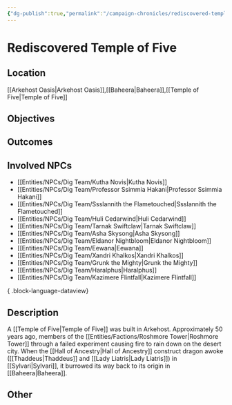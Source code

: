 ```yaml
---
{"dg-publish":true,"permalink":"/campaign-chronicles/rediscovered-temple-of-five/","tags":["Plot","Campaign","Event","Timeline","DigTeam"]}
---
```



# Rediscovered Temple of Five

## Location
[[Arkehost Oasis\|Arkehost Oasis]],[[Baheera\|Baheera]],[[Temple of Five\|Temple of Five]]

## Objectives

## Outcomes

## Involved NPCs
- [[Entities/NPCs/Dig Team/Kutha Novis\|Kutha Novis]]
- [[Entities/NPCs/Dig Team/Professor Ssimmia Hakani\|Professor Ssimmia Hakani]]
- [[Entities/NPCs/Dig Team/Ssslannith the Flametouched\|Ssslannith the Flametouched]]
- [[Entities/NPCs/Dig Team/Huli Cedarwind\|Huli Cedarwind]]
- [[Entities/NPCs/Dig Team/Tarnak Swiftclaw\|Tarnak Swiftclaw]]
- [[Entities/NPCs/Dig Team/Asha Skysong\|Asha Skysong]]
- [[Entities/NPCs/Dig Team/Eldanor Nightbloom\|Eldanor Nightbloom]]
- [[Entities/NPCs/Dig Team/Eewana\|Eewana]]
- [[Entities/NPCs/Dig Team/Xandri Khalkos\|Xandri Khalkos]]
- [[Entities/NPCs/Dig Team/Grunk the Mighty\|Grunk the Mighty]]
- [[Entities/NPCs/Dig Team/Haralphus\|Haralphus]]
- [[Entities/NPCs/Dig Team/Kazimere Flintfall\|Kazimere Flintfall]]

{ .block-language-dataview}
## Description
A [[Temple of Five\|Temple of Five]] was built in Arkehost. Approximately 50 years ago, members of the [[Entities/Factions/Roshmore Tower\|Roshmore Tower]] through a failed experiment causing fire to rain down on the desert city. 
When the [[Hall of Ancestry\|Hall of Ancestry]] construct dragon awoke ([[Thaddeus\|Thaddeus]] and [[Lady Liatris\|Lady Liatris]]) in [[Sylvari\|Sylvari]], it burrowed its way back to its origin in [[Baheera\|Baheera]]. 
## Other 

